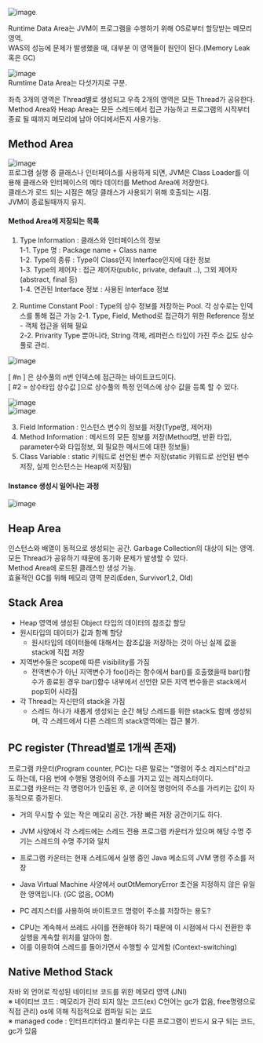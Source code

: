 ![image](https://user-images.githubusercontent.com/67637716/187226172-9c2c336a-0bd7-40ff-bb14-9357cc0484fe.png)  

Runtime Data Area는 JVM이 프로그램을 수행하기 위해 OS로부터 할당받는 메모리영역.  
WAS의 성능에 문제가 발생했을 때, 대부분 이 영역들이 원인이 된다.(Memory Leak 혹은 GC)  

![image](https://user-images.githubusercontent.com/67637716/187221834-052571f6-94bd-47b4-942b-383e9e0480ce.png)  
Rumtime Data Area는 다섯가지로 구분.  

 좌측 3개의 영역은 Thread별로 생성되고 우측 2개의 영역은 모든 Thread가 공유한다. 
 Method Area와 Heap Area는 모든 스레드에서 접근 가능하고 프로그램의 시작부터 종료 될 때까지 메모리에 남아 어디에서든지 사용가능.  
 
 
 
 ## Method Area
 ![image](https://user-images.githubusercontent.com/67637716/187226837-2a06f65b-23cf-4dd3-a251-c6db2e2300dd.png)  
 프로그램 실행 중 클래스나 인터페이스를 사용하게 되면, JVM은 Class Loader를 이용해 클래스와 인터페이스의 메타 데이터를 Method Area에 저장한다.  
 클래스가 로드 되는 시점은 해당 클래스가 사용되기 위해 호출되는 시점.  
 JVM이 종료될때까지 유지.  
 
 
 #### Method Area에 저장되는 목록
 1. Type Information : 클래스와 인터페이스의 정보  
    1-1. Type 명 : Package name + Class name  
    1-2. Type의 종류 : Type이 Class인지 Interface인지에 대한 정보  
    1-3. Type의 제어자 : 접근 제어자(public, private, default ..), 그외 제어자(abstract, final 등)  
    1-4. 연관된 Interface 정보 : 사용된 Interface 정보  
 
 2. Runtime Constant Pool : Type의 상수 정보를 저장하는 Pool. 각 상수로는 인덱스를 통해 접근 가능
    2-1. Type, Field, Method로 접근하기 위한 Reference 정보 - 객체 접근을 위해 필요  
    2-2. Privarity Type 뿐아니라, String 객체, 레퍼런스 타입이 가진 주소 값도 상수 풀로 관리.  
 
 ![image](https://user-images.githubusercontent.com/67637716/187235732-8bbd1f5d-6fbc-4065-a134-84053356cffe.png)  
 
[ #n ] 은 상수풀의 n번 인덱스에 접근하는 바이트코드이다.  
[ #2 = 상수타입    상수값 ]으로 상수풀의 특정 인덱스에 상수 값을 등록 할 수 있다.  

![image](https://user-images.githubusercontent.com/67637716/187235917-5da0240c-1b19-4f4c-b535-f7965ebccc42.png)  
![image](https://user-images.githubusercontent.com/67637716/187235975-f05dd3ca-c8a5-440b-8e41-29cf192ec59a.png)  

3. Field Information : 인스턴스 변수의 정보를 저장(Type명, 제어자)  
4. Method Information  : 메서드의 모든 정보를 저장(Method명, 반환 타입, parameter수와 타입정보, 외 필요한 메서드에 대한 정보들)  
5. Class Variable : static 키워드로 선언된 변수 저장(static 키워드로 선언된 변수 저장, 실제 인스턴스는 Heap에 저장됨)  

#### Instance 생성시 일어나는 과정
![image](https://user-images.githubusercontent.com/67637716/187241881-eee5b721-d928-4833-a663-7fef3205b897.png)  



 ## Heap Area
인스턴스와 배열이 동적으로 생성되는 공간. Garbage Collection의 대상이 되는 영역.   
모든 Thread가 공유하기 때문에 동기화 문제가 발생할 수 있다.  
Method Area에 로드된 클래스만 생성 가능.  
효율적인 GC를 위해 메모리 영역 분리(Eden, Survivor1,2, Old)  
 
 ## Stack Area
 * Heap 영역에 생성된 Object 타입의 데이터의 참조값 할당
 * 원시타입의 데이터가 값과 함꼐 할당
    * 원시타입의 데이터들에 대해서는 참조값을 저장하는 것이 아닌 실제 값을 stack에 직접 저장
 * 지역변수들은 scope에 따른 visibility를 가짐
    * 전역변수가 아닌 지역변수가 foo()라는 함수에서 bar()를 호출했을때 bar()함수가 종료된 경우 bar()함수 내부에서 선언한 모든 지역 변수들은 stack에서 pop되어 사라짐
 * 각 Thread는 자신만의 stack을 가짐
    * 스레드 하나가 새롭게 생성되는 순간 해당 스레드를 위한 stack도 함께 생성되며, 각 스레드에서 다른 스레드의 stack영역에는 접근 불가.

 
 ## PC register (Thread별로 1개씩 존재)
 프로그램 카운터(Program counter, PC)는 다른 말로는 "명령어 주소 레지스터"라고도 하는데, 다음 번에 수행될 명령어의 주소를 가지고 있는 레지스터이다.   
 프로그램 카운터는 각 명령어가 인출된 후, 곧 이어질 명령어의 주소를 가리키는 값이 자동적으로 증가된다.  
 
* 거의 무시할 수 있는 작은 메모리 공간. 가장 빠른 저장 공간이기도 하다.
* JVM 사양에서 각 스레드에는 스레드 전용 프로그램 카운터가 있으며 해당 수명 주기는 스레드의 수명 주기와 일치
* 프로그램 카운터는 현재 스레드에서 실행 중인 Java 메소드의 JVM 명령 주소를 저장
* Java Virtual Machine 사양에서 outOtMemoryError 조건을 지정하지 않은 유일한 영역입니다. (GC 없음, OOM)

 
* PC 레지스터를 사용하여 바이트코드 명령어 주소를 저장하는 용도?  
-  CPU는 계속해서 쓰레드 사이를 전환해야 하기 때문에 이 시점에서 다시 전환한 후 실행을 계속할 위치를 알아야 함. 
-  이를 이용하여 스레드를 돌아가면서 수행할 수 있게함 (Context-switching)   

## Native Method Stack
자바 외 언어로 작성된 네이티브 코드를 위한 메모리 영역 (JNI)  
※ 네이티브 코드 : 메모리가 관리 되지 않는 코드(ex) C언어는 gc가 없음, free명령으로 직접 관리)
   os에 의해 직접적으로 컴파일 되는 코드  
※ managed code : 인터프리터라고 불리우는 다른 프로그램이 반드시 요구 되는 코드, gc가 있음


